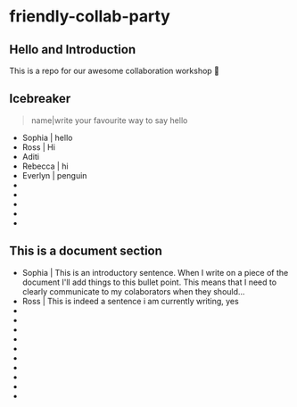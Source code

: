# friendly-collab-party

## Hello and Introduction 
This is a repo for our awesome collaboration workshop :tada:

## Icebreaker
>name|write your favourite way to say hello
* Sophia | hello
* Ross | Hi
* Aditi
* Rebecca | hi
* Everlyn | penguin
* 
* 
* 
* 
* 

## This is a document section 
* Sophia | This is an introductory sentence. When I write on a piece of the document I'll add things to this bullet point. This means that I need to clearly communicate to my colaborators when they should...
* Ross | This is indeed a sentence i am currently writing, yes
* 
* 
* 
* 
* 
* 
* 
* 
* 
* 


